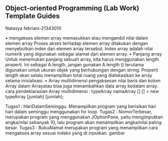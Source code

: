 ## Object-oriented Programming (Lab Work) Template Guides
Natasya febriani-21343010

• mengakses elemen array 
memasukkan atau mengambil nilai dalam elemen array Proses akses terhadap elemen array dilakukan dengan menyebutkan index dari elemen array tersebut. Index array adalah nilai numerik yang digunakan sebagai alamat dari elemen array.
• Panjang array
Untuk menemukan panjang sebuah array, kita harus menggunakan length properti. Ini sebagai A.length, jangan gunakan A.length () terutama digunakan untuk ukuran objek yang berhubungan dengan string. Properti length akan selalu menampilkan total ruang yang dialokasikan ke array selama inisialisasi.
• Array multidimensi 
pengaksesan nilai baris dan kolom Array dalam Arrayatau bisa juga menambahkan data array kedalam array. cara pendeklarasian Array multidimensi : typeArray namaArray [] [] = new typeArray [jumlah] [jumlah]; 

Tugas1 : HariDalamSeminggu. Menampilkan program yang berisikan hari hari dalam seminggu menggunakan for loop. 
Tugas2 : NomorTerbesar, merupakan program yang menggunakan JOptionPane, yaitu mengimputkan angka/nilai sebanyak 10, lalu program akan menampilkan angka/nilai paling besar.
Tugas3 : BukuAlamat merupakan program yang menampilkan cara mengakses array sesuai indeks yang di inputkan. gambar
